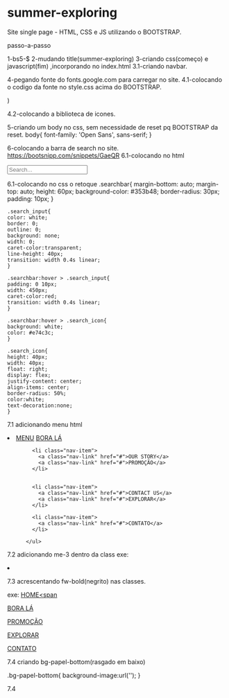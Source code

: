 # summer-exploring
Site single page - HTML, CSS e JS utilizando o BOOTSTRAP.

passo-a-passo

1-bs5-$
2-mudando title(summer-exploring)
3-criando css(começo) e javascript(fim) ,incorporando no index.html
3.1-criando navbar.


4-pegando fonte do fonts.google.com para carregar no site.
4.1-colocando o codigo da fonte no style.css acima do BOOTSTRAP.
<link rel="preconnect" href="https://fonts.googleapis.com">
<link rel="preconnect" href="https://fonts.gstatic.com" crossorigin>
<link href="https://fonts.googleapis.com/css2?family=Open+Sans:ital,wght@0,400;0,700;0,800;1,300;1,700&display=swap" rel="stylesheet">)

4.2-colocando a biblioteca de icones.
<link rel="stylesheet" href="https://use.fontawesome.com/releases/v5.5.0/css/all.css" integrity="sha384-B4dIYHKNBt8Bc12p+WXckhzcICo0wtJAoU8YZTY5qE0Id1GSseTk6S+L3BlXeVIU" crossorigin="anonymous">


5-criando  um body no css, sem necessidade de reset pq BOOTSTRAP da reset. 
body{
    font-family: 'Open Sans', sans-serif;
    }



6-colocando a barra de search no site.
https://bootsnipp.com/snippets/GaeQR
6.1-colocando no html 
<div class="searchbar">
              <input class="search_input" type="text" name="" placeholder="Search...">
              <a href="#" class="search_icon"><i class="fas fa-search"></i></a>

6.1-colocando no css o retoque
    .searchbar{
    margin-bottom: auto;
    margin-top: auto;
    height: 60px;
    background-color: #353b48;
    border-radius: 30px;
    padding: 10px;
    }

    .search_input{
    color: white;
    border: 0;
    outline: 0;
    background: none;
    width: 0;
    caret-color:transparent;
    line-height: 40px;
    transition: width 0.4s linear;
    }

    .searchbar:hover > .search_input{
    padding: 0 10px;
    width: 450px;
    caret-color:red;
    transition: width 0.4s linear;
    }

    .searchbar:hover > .search_icon{
    background: white;
    color: #e74c3c;
    }

    .search_icon{
    height: 40px;
    width: 40px;
    float: right;
    display: flex;
    justify-content: center;
    align-items: center;
    border-radius: 50%;
    color:white;
    text-decoration:none;
    }

7.1 adicionando menu html
            <li class="nav-item">
              <a class="nav-link" href="#">MENU</a>
              <a class="nav-link" href="#">BORA LÁ</a>
            </li>


            <li class="nav-item">
              <a class="nav-link" href="#">OUR STORY</a>
              <a class="nav-link" href="#">PROMOÇÃO</a>
            </li>


            <li class="nav-item">
              <a class="nav-link" href="#">CONTACT US</a>
              <a class="nav-link" href="#">EXPLORAR</a>
            </li>
            
            <li class="nav-item">
              <a class="nav-link" href="#">CONTATO</a>
            </li>

          </ul>


7.2 adicionando me-3 dentro da class
exe: <li class="nav-item me-3">


7.3 acrescentando fw-bold(negrito) nas classes.

exe:  <a class="nav-link active fw-bold" href="#" aria-current="page">HOME<span

 <a class="nav-link fw-bold " href="#">BORA LÁ</a>

 <a class="nav-link fw-bold " href="#">PROMOÇÃO</a>

  <a class="nav-link fw-bold " href="#">EXPLORAR</a>

  <a class="nav-link fw-bold " href="#">CONTATO</a>

  7.4 criando bg-papel-bottom(rasgado em baixo)
  <nav class="navbar navbar-expand-sm bg-papel-bottom">
  
.bg-papel-bottom{
 background-image:url('');
}


7.4
<!-- tipos de breakpoint: 
  xs: 0,
sm: 576px,
md: 768px,
lg: 992px,
xl: 1200px,
xxl: 1400px -->


<!-- antes -->
<!-- <main class= "col-10 offset-1"> -->

<!-- depois -->
<!-- (lg = de 992 pra cima )   -->
<!-- tratamento para mobiles -->